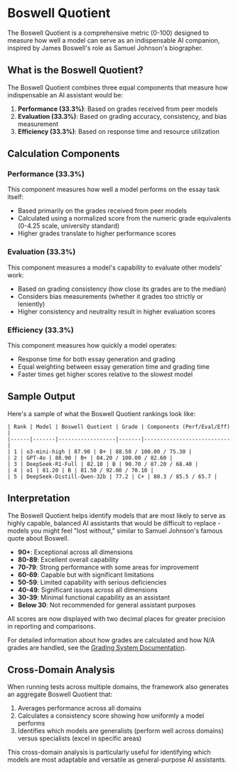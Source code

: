 # Boswell Quotient

The Boswell Quotient is a comprehensive metric (0-100) designed to measure how well a model can serve as an indispensable AI companion, inspired by James Boswell's role as Samuel Johnson's biographer.

## What is the Boswell Quotient?

The Boswell Quotient combines three equal components that measure how indispensable an AI assistant would be:

1. **Performance (33.3%)**: Based on grades received from peer models
2. **Evaluation (33.3%)**: Based on grading accuracy, consistency, and bias measurement
3. **Efficiency (33.3%)**: Based on response time and resource utilization

## Calculation Components

### Performance (33.3%)

This component measures how well a model performs on the essay task itself:

- Based primarily on the grades received from peer models
- Calculated using a normalized score from the numeric grade equivalents (0-4.25 scale, university standard)
- Higher grades translate to higher performance scores

### Evaluation (33.3%)

This component measures a model's capability to evaluate other models' work:

- Based on grading consistency (how close its grades are to the median)
- Considers bias measurements (whether it grades too strictly or leniently)
- Higher consistency and neutrality result in higher evaluation scores

### Efficiency (33.3%)

This component measures how quickly a model operates:

- Response time for both essay generation and grading
- Equal weighting between essay generation time and grading time
- Faster times get higher scores relative to the slowest model

## Sample Output

Here's a sample of what the Boswell Quotient rankings look like:

```
| Rank | Model | Boswell Quotient | Grade | Components (Perf/Eval/Eff) |
|------|-------|------------------|-------|---------------------------|
| 1 | o3-mini-high | 87.90 | B+ | 88.50 / 100.00 / 75.30 |
| 2 | GPT-4o | 88.90 | B+ | 84.20 / 100.00 / 82.60 |
| 3 | DeepSeek-R1-Full | 82.10 | B | 90.70 / 87.20 / 68.40 |
| 4 | o1 | 81.20 | B | 81.50 / 92.00 / 70.10 |
| 5 | DeepSeek-Distill-Qwen-32b | 77.2 | C+ | 80.3 / 85.5 / 65.7 |
```

## Interpretation

The Boswell Quotient helps identify models that are most likely to serve as highly capable, balanced AI assistants that would be difficult to replace - models you might feel "lost without," similar to Samuel Johnson's famous quote about Boswell.

- **90+**: Exceptional across all dimensions
- **80-89**: Excellent overall capability
- **70-79**: Strong performance with some areas for improvement
- **60-69**: Capable but with significant limitations
- **50-59**: Limited capability with serious deficiencies
- **40-49**: Significant issues across all dimensions
- **30-39**: Minimal functional capability as an assistant
- **Below 30**: Not recommended for general assistant purposes

All scores are now displayed with two decimal places for greater precision in reporting and comparisons.

For detailed information about how grades are calculated and how N/A grades are handled, see the [Grading System Documentation](../grading.md).

## Cross-Domain Analysis

When running tests across multiple domains, the framework also generates an aggregate Boswell Quotient that:

1. Averages performance across all domains
2. Calculates a consistency score showing how uniformly a model performs
3. Identifies which models are generalists (perform well across domains) versus specialists (excel in specific areas)

This cross-domain analysis is particularly useful for identifying which models are most adaptable and versatile as general-purpose AI assistants.